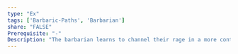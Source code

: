 ```yaml
---
type: "Ex"
tags: ['Barbaric-Paths', 'Barbarian']
share: "FALSE"
Prerequisite: "-"
Description: "The barbarian learns to channel their rage in a more controlled way. When entering rage the barbarian can still use Intelligence, Agility, and Psyche based skills."
---
```

